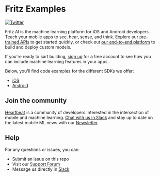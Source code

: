 # Fritz Examples

[![Twitter](https://img.shields.io/badge/twitter-@fritzlabs-blue.svg?style=flat)](http://twitter.com/fritzlabs)

Fritz AI is the machine learning platform for iOS and Android developers. Teach your mobile apps to see, hear, sense, and think. Explore our [pre-trained APIs](https://www.fritz.ai/product/pretrained.html?utm_source=github&utm_campaign=fritz-examples) to get started quickly, or check out [our end-to-end platform](https://www.fritz.ai/product/platform.html?utm_source=github&utm_campaign=fritz-examples) to build and deploy custom models.

If you're ready to sart building, [sign up](https://fritz.ai/pricing?utm_source=github&utm_campaign=fritz-examples) for a free account to see how you can include machine learning features in your apps.

Below, you'll find code examples for the different SDKs we offer:

- [iOS](iOS)
- [Android](Android)

## Join the community

[Heartbeat](https://heartbeat.fritz.ai/?utm_source=github&utm_campaign=fritz-examples) is a community of developers interested in the intersection of mobile and machine learning. [Chat with us in Slack](https://www.fritz.ai/slack?utm_source=github&utm_campaign=fritz-examples) and stay up to date on the latest mobile ML news with our [Newsletter](https://fritz.ai/newsletter?utm_source=github&utm_campaign=fritz-examples)

## Help

For any questions or issues, you can:

- Submit an issue on this repo
- Visit our [Support Forum](https://support.fritz.ai/?utm_source=github&utm_campaign=fritz-examples)
- Message us directly in [Slack](https://www.fritz.ai/slack?utm_source=github&utm_campaign=fritz-examples)
